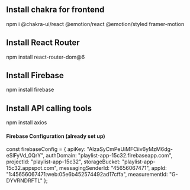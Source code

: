 ## Install chakra for frontend
npm i @chakra-ui/react @emotion/react @emotion/styled framer-motion

## Install React Router
npm install react-router-dom@6

## Install Firebase
npm install firebase

## Install API calling tools
npm install axios

#### Firebase Configuration (already set up)
const firebaseConfig = {
  apiKey: "AIzaSyCmPeUiMFCiiv6yMzM6dg-eSlFyVd_0QrY",
  authDomain: "playlist-app-15c32.firebaseapp.com",
  projectId: "playlist-app-15c32",
  storageBucket: "playlist-app-15c32.appspot.com",
  messagingSenderId: "45656067471",
  appId: "1:45656067471:web:05e6b452574492ad17cffa",
  measurementId: "G-DYVRNDRFTL"
};